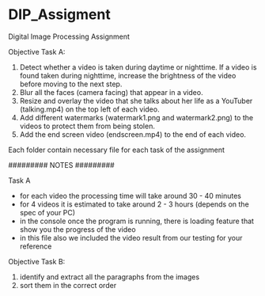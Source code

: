 # DIP_Assigment

Digital Image Processing Assignment

Objective Task A:

1) Detect whether a video is taken during daytime or nighttime. If a video is found taken during nighttime, increase the brightness of the video before 
moving to the next step.
2) Blur all the faces (camera facing) that appear in a video.
3) Resize and overlay the video that she talks about her life as a YouTuber (talking.mp4) on the top left 
of each video.
4) Add different watermarks (watermark1.png and watermark2.png) to the videos to protect them from 
being stolen.
5) Add the end screen video (endscreen.mp4) to the end of each video.

Each folder contain necessary file for each task of the assignment

######### NOTES #########

 Task A
 - for each video the processing time will take around 30 - 40 minutes
 - for 4 videos it is estimated to take around 2 - 3 hours (depends on the spec of your PC)
 - in the console once the program is running, there is loading feature that show you the progress of the video
 - in this file also we included the video result from our testing for your reference

Objective Task B:

1) identify and extract all the paragraphs from the images
2) sort them in the correct order 
